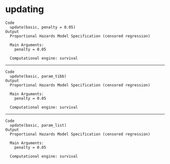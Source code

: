 # updating

    Code
      update(basic, penalty = 0.05)
    Output
      Proportional Hazards Model Specification (censored regression)
      
      Main Arguments:
        penalty = 0.05
      
      Computational engine: survival 
      

---

    Code
      update(basic, param_tibb)
    Output
      Proportional Hazards Model Specification (censored regression)
      
      Main Arguments:
        penalty = 0.05
      
      Computational engine: survival 
      

---

    Code
      update(basic, param_list)
    Output
      Proportional Hazards Model Specification (censored regression)
      
      Main Arguments:
        penalty = 0.05
      
      Computational engine: survival 
      

